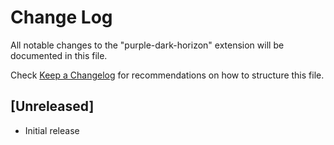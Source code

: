 # Change Log

All notable changes to the "purple-dark-horizon" extension will be documented in this file.

Check [Keep a Changelog](http://keepachangelog.com/) for recommendations on how to structure this file.

## [Unreleased]

- Initial release
